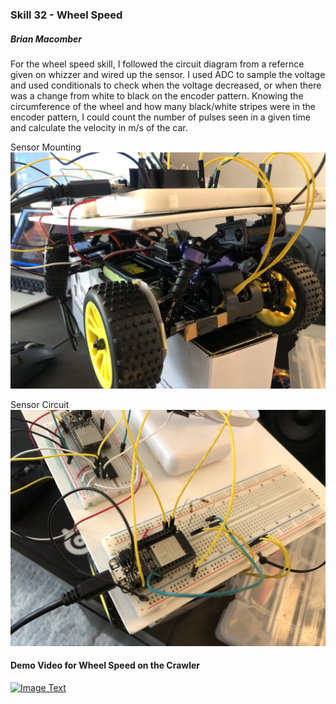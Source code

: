 ### Skill 32 - Wheel Speed

##### Brian Macomber

For the wheel speed skill, I followed the circuit diagram from a refernce given on whizzer and wired up the sensor. I used ADC to sample the voltage and used conditionals to check when the voltage decreased, or when there was a change from white to black on the encoder pattern. Knowing the circumference of the wheel and how many black/white stripes were in the encoder pattern, I could count the number of pulses seen in a given time and calculate the velocity in m/s of the car.


Sensor Mounting
![pic1](/skills/cluster-5/32/images/wheel_speed_1.jpg)

Sensor Circuit
![pic2](/skills/cluster-5/32/images/wheel_speed_2.jpg)


#### Demo Video for Wheel Speed on the Crawler
<a href="https://www.youtube.com/watch?feature=player_embedded&v=6CIlQYsy6M4" target="_blank">
<img src="https://img.youtube.com/vi/6CIlQYsy6M4/0.jpg" 
    alt="Image Text" 
    width="240" height="180" 
    />
</a>

